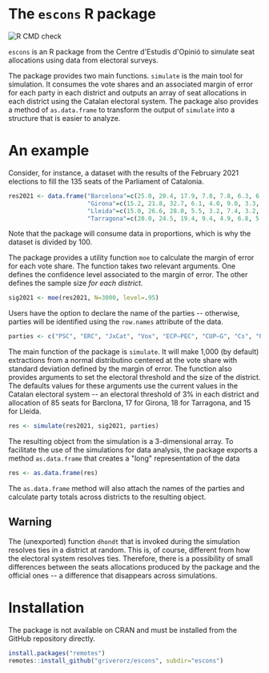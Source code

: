 # The `escons` R package
![R CMD check](https://github.com/griverorz/escons/actions/workflows/r.yml/badge.svg)

`escons` is an R package from the Centre d'Estudis d'Opinió to
simulate seat allocations using data from electoral surveys.

The package provides two main functions. `simulate` is the main tool
for simulation. It consumes the vote shares and an associated margin
of error for each party in each district and outputs an array of seat
allocations in each district using the Catalan electoral system. The
package also provides a method of `as.data.frame` to transform the
output of `simulate` into a structure that is easier to analyze.

# An example 

Consider, for instance, a dataset with the results of the February
2021 elections to fill the 135 seats of the Parliament of Catalonia.

```r
res2021 <- data.frame("Barcelona"=c(25.0, 20.4, 17.9, 7.8, 7.8, 6.3, 6.1, 4.0),
                      "Girona"=c(15.2, 21.8, 32.7, 6.1, 4.0, 9.0, 3.3, 2.0),
                      "Lleida"=c(15.0, 26.6, 28.0, 5.5, 3.2, 7.4, 3.2, 3.5),
                      "Tarragona"=c(20.0, 24.5, 19.4, 9.4, 4.9, 6.8, 5.2, 4.3))/100
```

Note that the package will consume data in proportions, which is why
the dataset is divided by 100.

The package provides a utility function `moe` to calculate the margin
of error for each vote share. The function takes two relevant
arguments. One defines the confidence level associated to the margin
of error. The other defines the sample size _for each district._

```r
sig2021 <- moe(res2021, N=3000, level=.95)
```

Users have the option to declare the name of the parties -- otherwise,
parties will be identified using the `row.names` attribute of the
data. 

```r
parties <- c("PSC", "ERC", "JxCat", "Vox", "ECP–PEC", "CUP–G", "Cs", "PP")
```

The main function of the package is `simulate`. It will make 1,000 (by
default) extractions from a normal distributino centered at the vote
share with standard deviation defined by the margin of error. The
function also provides arguments to set the electoral threshold and
the size of the district. The defaults values for these arguments use
the current values in the Catalan electoral system -- an electoral
threshold of 3% in each district and allocation of 85 seats for
Barclona, 17 for Girona, 18 for Tarragona, and 15 for Lleida.

```r
res <- simulate(res2021, sig2021, parties)
```

The resulting object from the simulation is a 3-dimensional array. To
facilitate the use of the simulations for data analysis, the package
exports a method `as.data.frame` that creates a "long" representation
of the data

```r
res <- as.data.frame(res)
```

The `as.data.frame` method will also attach the names of the parties
and calculate party totals across districts to the resulting object.

## Warning

The (unexported) function `dhondt` that is invoked during the
simulation resolves ties in a district at random. This is, of course,
different from how the electoral system resolves ties. Therefore,
there is a possibility of small differences between the seats
allocations produced by the package and the official ones -- a
difference that disappears across simulations.

# Installation

The package is not available on CRAN and must be installed from the
GitHub repository directly. 

```R
install.packages("remotes")
remotes::install_github("griverorz/escons", subdir="escons")
```
